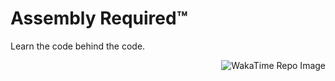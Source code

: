 # Assembly Required™
Learn the code behind the code.

<p align="right">
  <img src="https://wakatime.com/badge/user/f5bf5341-405c-480f-bd76-40a5c1a8ada9/project/abb86be6-fd59-4df4-ab85-45647622b000.svg" alt="WakaTime Repo Image" />
</p>